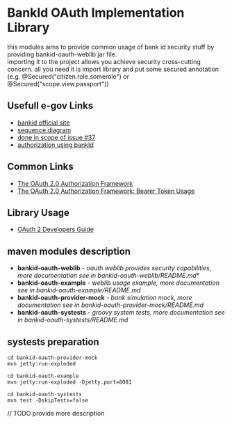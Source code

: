 BankId OAuth Implementation Library
===================================

this modules aims to provide common usage of bank id security stuff by providing bankid-oauth-weblib jar file.        
importing it to the project allows you achieve security cross-cutting concern.
all you need it is import library and put some secured annotation
(e.g. @Secured("citizen.role.somerole") or @Secured("scope.view.passport"))

Usefull e-gov Links
-------------

* [bankid official site](http://bankid.org.ua/)
* [sequence diagram](https://www.gliffy.com/go/publish/7853145)
* [done in scope of issue #37](https://github.com/e-government-ua/i/issues/37)
* [authorization using bankId](https://github.com/e-government-ua/portal-php/wiki/%D0%90%D0%B2%D1%82%D0%BE%D1%80%D0%B8%D0%B7%D0%B0%D1%86%D0%B8%D0%B8-%D0%BF%D0%BE-bankid)

Common Links
------------

* [The OAuth 2.0 Authorization Framework](https://tools.ietf.org/html/rfc6749)
* [The OAuth 2.0 Authorization Framework: Bearer Token Usage](https://tools.ietf.org/html/rfc6750)

Library Usage
-------------

* [OAuth 2 Developers Guide](https://github.com/spring-projects/spring-security-oauth/blob/master/docs/oauth2.md)


maven modules description
-------------------------
- **bankid-oauth-weblib**       -  *oauth weblib provides security capabilities, more documentation see in bankid-oauth-weblib/README.md**
- **bankid-oauth-example**      -  *weblib usage example, more documentation see in bankid-oauth-example/README.md*
- **bankid-oauth-provider-mock**    -  *bank simulation mock, more documentation see in bankid-oauth-provider-mock/README.md*
- **bankid-oauth-systests**         -  *groovy system tests, more documentation see in bankid-oauth-systests/README.md*

systests preparation
--------------------

    cd bankid-oauth-provider-mock
    mvn jetty:run-exploded

    cd bankid-oauth-example
    mvn jetty:run-exploded -Djetty.port=8081

    cd bankid-oauth-systests
    mvn test -DskipTests=false

// TODO provide more description


